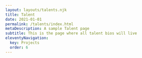 ```yaml
---
layout: layouts/talents.njk
title: Talent
date: 2021-01-01
permalink: /talents/index.html
metaDescription: A sample Talent page
subtitle: This is the page where all talent bios will live
eleventyNavigation:
  key: Projects
  order: 6
---
```

